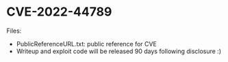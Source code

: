 # CVE-2022-44789

Files:
* PublicReferenceURL.txt: public reference for CVE
* Writeup and exploit code will be released 90 days following disclosure :)
